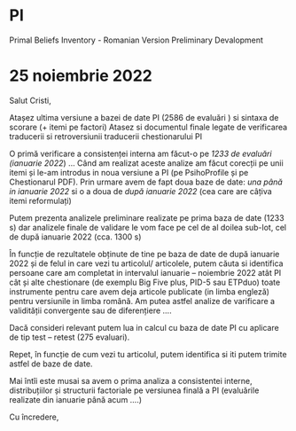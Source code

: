 # PI
Primal Beliefs Inventory - Romanian Version Preliminary Devalopment

# 25 noiembrie 2022
Salut Cristi, 
 
Atașez ultima versiune a bazei de date PI (2586 de evaluări ) si sintaxa de scorare (+ itemi pe factori)
Atasez si documentul finale legate de verificarea traducerii si retroversiunii traducerii chestionarului PI
 
O primă verificare a consistenței interna am făcut-o pe *1233 de evaluări  (ianuarie 2022*) …
Când am realizat aceste analize am făcut corecții pe unii itemi și le-am introdus in noua versiune a PI (pe PsihoProfile și pe Chestionarul PDF).
Prin urmare avem de fapt doua baze de date: *una până in ianuarie 2022* si o a doua de *după ianuarie 2022* (cea care are câțiva itemi reformulați)
 
Putem prezenta analizele preliminare realizate pe prima baza de date (1233 s) dar analizele finale de validare le vom face pe cel de al doilea sub-lot, cel de după ianuarie 2022 (cca. 1300 s)
 
În funcție de rezultatele obținute de tine pe baza de date de după ianuarie 2022 și de felul in care vezi tu articolul/ articolele, putem căuta si identifica persoane care am completat in intervalul ianuarie – noiembrie 2022 atât PI cât și alte chestionare (de exemplu Big Five plus, PID-5 sau ETPduo) toate instrumente pentru care avem deja articole publicate (in limba engleză) pentru versiunile in limba română. Am putea astfel analize de varificare a validității convergente sau de diferențiere ….
 
Dacă consideri relevant putem lua in calcul cu baza de date PI cu aplicare de tip test – retest (275 evaluari).
 
Repet, în funcție de cum vezi tu articolul, putem identifica si iti putem trimite astfel de baze de date.
 
Mai întîi este musai sa avem o prima analiza a consistentei interne, distribuțiilor și structurii factoriale pe versiunea finală a PI (evaluările realizate din ianuarie până acum ….) 
 
Cu încredere, 
